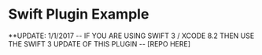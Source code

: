 # Swift Plugin Example

**UPDATE: 1/1/2017 -- IF YOU ARE USING SWIFT 3 / XCODE 8.2 THEN USE THE SWIFT 3 UPDATE OF THIS PLUGIN -- [REPO HERE]
